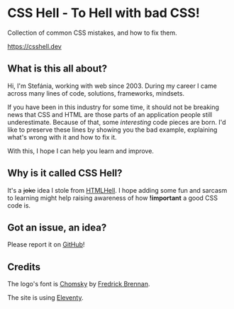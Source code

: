 # CSS Hell - To Hell with bad CSS!

Collection of common CSS mistakes, and how to fix them.

https://csshell.dev

## What is this all about?

Hi, I'm Stefánia, working with web since 2003. During my career I came across many lines of code, solutions, frameworks, mindsets.

If you have been in this industry for some time, it should not be breaking news that CSS and HTML are those parts of an application
people still underestimate. Because of that, some _interesting_ code pieces are born. I'd like to preserve these lines by showing you the bad
example, explaining what's wrong with it and how to fix it.

With this, I hope I can help you learn and improve.

## Why is it called CSS Hell?

It's a ~~joke~~ idea I stole from [HTMLHell](https://www.htmhell.dev/). I hope adding some fun and sarcasm to learning might help raising awareness of 
how **!important** a good CSS code is.


## Got an issue, an idea?

Please report it on [GitHub](https://github.com/Stefanye/CSSHell)!


## Credits

The logo's font is [Chomsky](https://github.com/ctrlcctrlv/chomsky) by [Fredrick Brennan](https://github.com/ctrlcctrlv).

The site is using [Eleventy](https://www.11ty.dev/).
